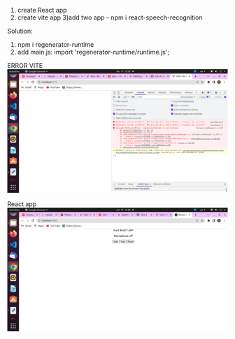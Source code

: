 1) create React app
2) create vite app
3)add two app - npm i react-speech-recognition

Solution:
1) npm i regenerator-runtime
2) add main.js: import 'regenerator-runtime/runtime.js';

ERROR VITE
![Screenshot](Screenshot2022-10-17(vite).png)

React app
![Screenshot](Screenshot2022-10-17(react).png)
